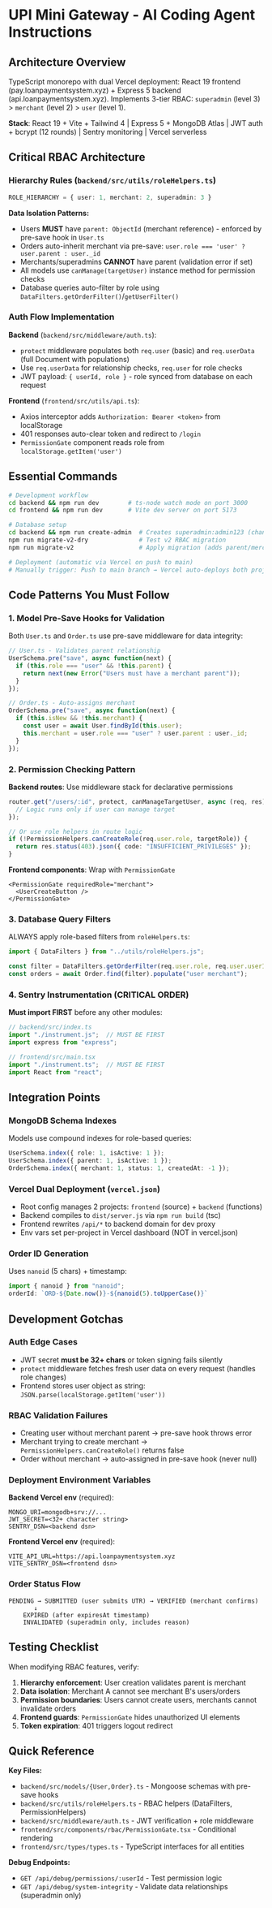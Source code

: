 # UPI Mini Gateway - AI Coding Agent Instructions

## Architecture Overview

TypeScript monorepo with dual Vercel deployment: React 19 frontend (pay.loanpaymentsystem.xyz) + Express 5 backend (api.loanpaymentsystem.xyz). Implements 3-tier RBAC: `superadmin` (level 3) > `merchant` (level 2) > `user` (level 1).

**Stack**: React 19 + Vite + Tailwind 4 | Express 5 + MongoDB Atlas | JWT auth + bcrypt (12 rounds) | Sentry monitoring | Vercel serverless

## Critical RBAC Architecture

### Hierarchy Rules (`backend/src/utils/roleHelpers.ts`)
```typescript
ROLE_HIERARCHY = { user: 1, merchant: 2, superadmin: 3 }
```

**Data Isolation Patterns:**
- Users **MUST** have `parent: ObjectId` (merchant reference) - enforced by pre-save hook in `User.ts`
- Orders auto-inherit merchant via pre-save: `user.role === 'user' ? user.parent : user._id`
- Merchants/superadmins **CANNOT** have parent (validation error if set)
- All models use `canManage(targetUser)` instance method for permission checks
- Database queries auto-filter by role using `DataFilters.getOrderFilter()`/`getUserFilter()`

### Auth Flow Implementation
**Backend** (`backend/src/middleware/auth.ts`):
- `protect` middleware populates both `req.user` (basic) and `req.userData` (full Document with populations)
- Use `req.userData` for relationship checks, `req.user` for role checks
- JWT payload: `{ userId, role }` - role synced from database on each request

**Frontend** (`frontend/src/utils/api.ts`):
- Axios interceptor adds `Authorization: Bearer <token>` from localStorage
- 401 responses auto-clear token and redirect to `/login`
- `PermissionGate` component reads role from `localStorage.getItem('user')`

## Essential Commands

```bash
# Development workflow
cd backend && npm run dev        # ts-node watch mode on port 3000
cd frontend && npm run dev       # Vite dev server on port 5173

# Database setup
cd backend && npm run create-admin  # Creates superadmin:admin123 (change after login!)
npm run migrate-v2-dry              # Test v2 RBAC migration
npm run migrate-v2                  # Apply migration (adds parent/merchant fields)

# Deployment (automatic via Vercel on push to main)
# Manually trigger: Push to main branch → Vercel auto-deploys both projects
```

## Code Patterns You Must Follow

### 1. Model Pre-Save Hooks for Validation
Both `User.ts` and `Order.ts` use pre-save middleware for data integrity:
```typescript
// User.ts - Validates parent relationship
UserSchema.pre("save", async function(next) {
  if (this.role === "user" && !this.parent) {
    return next(new Error("Users must have a merchant parent"));
  }
});

// Order.ts - Auto-assigns merchant
OrderSchema.pre("save", async function(next) {
  if (this.isNew && !this.merchant) {
    const user = await User.findById(this.user);
    this.merchant = user.role === "user" ? user.parent : user._id;
  }
});
```

### 2. Permission Checking Pattern
**Backend routes**: Use middleware stack for declarative permissions
```typescript
router.get("/users/:id", protect, canManageTargetUser, async (req, res) => {
  // Logic runs only if user can manage target
});

// Or use role helpers in route logic
if (!PermissionHelpers.canCreateRole(req.user.role, targetRole)) {
  return res.status(403).json({ code: "INSUFFICIENT_PRIVILEGES" });
}
```

**Frontend components**: Wrap with `PermissionGate`
```tsx
<PermissionGate requiredRole="merchant">
  <UserCreateButton />
</PermissionGate>
```

### 3. Database Query Filters
ALWAYS apply role-based filters from `roleHelpers.ts`:
```typescript
import { DataFilters } from "../utils/roleHelpers.js";

const filter = DataFilters.getOrderFilter(req.user.role, req.user.userId);
const orders = await Order.find(filter).populate("user merchant");
```

### 4. Sentry Instrumentation (CRITICAL ORDER)
**Must import FIRST** before any other modules:
```typescript
// backend/src/index.ts
import "./instrument.js";  // MUST BE FIRST
import express from "express";

// frontend/src/main.tsx  
import "./instrument.ts";  // MUST BE FIRST
import React from "react";
```

## Integration Points

### MongoDB Schema Indexes
Models use compound indexes for role-based queries:
```typescript
UserSchema.index({ role: 1, isActive: 1 });
UserSchema.index({ parent: 1, isActive: 1 });
OrderSchema.index({ merchant: 1, status: 1, createdAt: -1 });
```

### Vercel Dual Deployment (`vercel.json`)
- Root config manages 2 projects: `frontend` (source) + `backend` (functions)
- Backend compiles to `dist/server.js` via `npm run build` (tsc)
- Frontend rewrites `/api/*` to backend domain for dev proxy
- Env vars set per-project in Vercel dashboard (NOT in vercel.json)

### Order ID Generation
Uses `nanoid` (5 chars) + timestamp:
```typescript
import { nanoid } from "nanoid";
orderId: `ORD-${Date.now()}-${nanoid(5).toUpperCase()}`
```

## Development Gotchas

### Auth Edge Cases
- JWT secret **must be 32+ chars** or token signing fails silently
- `protect` middleware fetches fresh user data on every request (handles role changes)
- Frontend stores user object as string: `JSON.parse(localStorage.getItem('user'))`

### RBAC Validation Failures
- Creating user without merchant parent → pre-save hook throws error
- Merchant trying to create merchant → `PermissionHelpers.canCreateRole()` returns false
- Order without merchant → auto-assigned in pre-save hook (never null)

### Deployment Environment Variables
**Backend Vercel env** (required):
```
MONGO_URI=mongodb+srv://...
JWT_SECRET=<32+ character string>
SENTRY_DSN=<backend dsn>
```

**Frontend Vercel env** (required):
```
VITE_API_URL=https://api.loanpaymentsystem.xyz
VITE_SENTRY_DSN=<frontend dsn>
```

### Order Status Flow
```
PENDING → SUBMITTED (user submits UTR) → VERIFIED (merchant confirms)
       ↓
    EXPIRED (after expiresAt timestamp)
    INVALIDATED (superadmin only, includes reason)
```

## Testing Checklist

When modifying RBAC features, verify:
1. **Hierarchy enforcement**: User creation validates parent is merchant
2. **Data isolation**: Merchant A cannot see merchant B's users/orders
3. **Permission boundaries**: Users cannot create users, merchants cannot invalidate orders
4. **Frontend guards**: `PermissionGate` hides unauthorized UI elements
5. **Token expiration**: 401 triggers logout redirect

## Quick Reference

**Key Files:**
- `backend/src/models/{User,Order}.ts` - Mongoose schemas with pre-save hooks
- `backend/src/utils/roleHelpers.ts` - RBAC helpers (DataFilters, PermissionHelpers)
- `backend/src/middleware/auth.ts` - JWT verification + role middleware
- `frontend/src/components/rbac/PermissionGate.tsx` - Conditional rendering
- `frontend/src/types/types.ts` - TypeScript interfaces for all entities

**Debug Endpoints:**
- `GET /api/debug/permissions/:userId` - Test permission logic
- `GET /api/debug/system-integrity` - Validate data relationships (superadmin only)